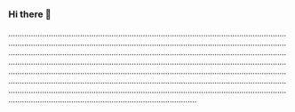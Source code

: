 ### Hi there 👋

........................................................................................................................................................................................................................................................................................................................................................................................................................................................................................................................................................................................................................................................................................................................................................................................................................................................................................................................................................................................